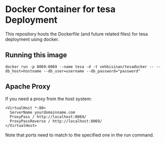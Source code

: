# Docker Container for tesa Deployment

This repository hosts the Dockerfile (and future related files) for tesa deployment using docker.

## Running this image

    docker run -p 8069:8069 --name tesa -d -t vehbisinan/tesadocker -- --db_host=hostname --db_user=username --db_password="password"

## Apache Proxy

If you need a proxy from the host system:

    <VirtualHost *:80>
      ServerName yourdomainname.com
      ProxyPass / http://localhost:8069/
      ProxyPassReverse / http://localhost:8069/
    </VirtualHost>

Note that ports need to match to the specified one in the run command.